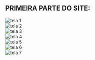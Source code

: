 ## PRIMEIRA PARTE DO SITE:
![tela 1](https://github.com/DevSharkMT/SITE-DE-CADASTRO-E-LOGIN/assets/155767351/4c8a0602-0a76-429f-8d3b-2c9c4aba1101) <br>
![tela 2](https://github.com/DevSharkMT/SITE-DE-CADASTRO-E-LOGIN/assets/155767351/51faa62e-ad5a-404d-bfb2-3e4c3559d3e0) <br>
![tela 3](https://github.com/DevSharkMT/SITE-DE-CADASTRO-E-LOGIN/assets/155767351/c3baccaf-4adc-4d27-87f5-840a8ec4bcb5) <br>
![tela 4](https://github.com/DevSharkMT/SITE-DE-CADASTRO-E-LOGIN/assets/155767351/d482f5a2-097d-43cc-ab59-b69289f8db51) <br>
![tela 5](https://github.com/DevSharkMT/SITE-DE-CADASTRO-E-LOGIN/assets/155767351/88d8f9d7-fd50-406b-bdf1-b56fcf178686) <br>
![tela 6](https://github.com/DevSharkMT/SITE-DE-CADASTRO-E-LOGIN/assets/155767351/62445235-664a-4995-96ca-2f6744176695) <br>
![tela 7](https://github.com/DevSharkMT/SITE-DE-CADASTRO-E-LOGIN/assets/155767351/1ee722e4-9cce-4bc2-8b74-a64d1fbca273) <br>
